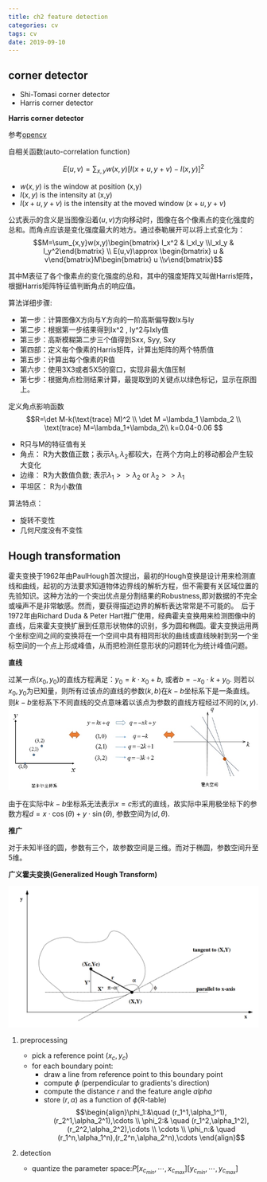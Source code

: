 ```yaml
---
title: ch2 feature detection
categories: cv
tags: cv
date: 2019-09-10
---
```



## corner detector

- Shi-Tomasi corner detector
- Harris corner detector

**Harris corner detector**

参考[opencv](https://docs.opencv.org/2.4/doc/tutorials/features2d/trackingmotion/harris_detector/harris_detector.html#harris-detector)

自相关函数(auto-correlation function)

$$E(u,v)=\sum_{x,y}w(x,y)[I(x+u,y+v)-I(x,y)]^2$$

- $w(x,y)$ is the window at position (x,y)
- $I(x,y)$ is the intensity at (x,y)
- $I(x+u,y+v)$ is the intensity at the moved window $(x+u,y+v)$

公式表示的含义是当图像沿着$(u,v)$方向移动时，图像在各个像素点的变化强度的总和。而角点应该是变化强度最大的地方。通过泰勒展开可以将上式变化为：
$$M=\sum_{x,y}w(x,y)\begin{bmatrix} I_x^2 & I_xI_y \\I_xI_y & I_y^2\end{bmatrix}   \\
E(u,v)\approx \begin{bmatrix} u & v\end{bmatrix}M\begin{bmatrix} u \\v\end{bmatrix}$$

其中M表征了各个像素点的变化强度的总和，其中的强度矩阵又叫做Harris矩阵，根据Harris矩阵特征值判断角点的响应值。

算法详细步骤:

- 第一步：计算图像X方向与Y方向的一阶高斯偏导数Ix与Iy
- 第二步：根据第一步结果得到Ix^2 , Iy^2与IxIy值
- 第三步：高斯模糊第二步三个值得到Sxx, Syy, Sxy
- 第四部：定义每个像素的Harris矩阵，计算出矩阵的两个特质值
- 第五步：计算出每个像素的R值
- 第六步：使用3X3或者5X5的窗口，实现非最大值压制
- 第七步：根据角点检测结果计算，最提取到的关键点以绿色标记，显示在原图上。

定义角点影响函数
$$R=\det M-k(\text{trace} M)^2 \\
\det M =\lambda_1 \lambda_2 \\
\text{trace} M=\lambda_1+\lambda_2\\
k=0.04-0.06 $$

- R只与M的特征值有关
- 角点： R为大数值正数；表示$\lambda_1,\lambda_2$都较大，在两个方向上的移动都会产生较大变化
- 边缘： R为大数值负数; 表示$\lambda_1>>\lambda_2 \text{ or }\lambda_2>>\lambda_1$
- 平坦区： R为小数值

算法特点：

- 旋转不变性
- 几何尺度没有不变性


## Hough transformation

霍夫变换于1962年由PaulHough首次提出，最初的Hough变换是设计用来检测直线和曲线，起初的方法要求知道物体边界线的解析方程，但不需要有关区域位置的先验知识。这种方法的一个突出优点是分割结果的Robustness,即对数据的不完全或噪声不是非常敏感。然而，要获得描述边界的解析表达常常是不可能的。　后于1972年由Richard Duda & Peter Hart推广使用，经典霍夫变换用来检测图像中的直线，后来霍夫变换扩展到任意形状物体的识别，多为圆和椭圆。霍夫变换运用两个坐标空间之间的变换将在一个空间中具有相同形状的曲线或直线映射到另一个坐标空间的一个点上形成峰值，从而把检测任意形状的问题转化为统计峰值问题。

**直线**

过某一点$(x_0,y_0)$的直线方程满足：$y_0=k\cdot x_0+b$, 或者$b=-x_0\cdot k+y_0$. 则若以$x_0,y_0$为已知量，则所有过该点的直线的参数$(k,b)$在$k-b$坐标系下是一条直线。则$k-b$坐标系下不同直线的交点意味着以该点为参数的直线方程经过不同的$(x,y)$.
![hough1](pics/hough1.jpg)

由于在实际中$k-b$坐标系无法表示$x=c$形式的直线，故实际中采用极坐标下的参数方程$d=x\cdot \cos(\theta)+y\cdot \sin(\theta)$, 参数空间为$(d,\theta)$.

**推广**

对于未知半径的圆，参数有三个，故参数空间是三维。而对于椭圆，参数空间升至5维。

**广义霍夫变换(Generalized Hough Transform)**

![hough2](pics/hough2.png)

1. preprocessing
    - pick a reference point $(x_c,y_c)$
    - for each boundary point:
        - draw a line from reference point to this boundary point
        - compute $\phi$ (perpendicular to gradients's direction)
        - compute the distance $r$ and the feature angle $alpha$
        - store $(r,\alpha)$ as a function of $\phi$(R-table)
$$\begin{align}\phi_1:&\quad (r_1^1,\alpha_1^1),(r_2^1,\alpha_2^1),\cdots    \\
\phi_2:& \quad (r_1^2,\alpha_1^2),(r_2^2,\alpha_2^2),\cdots    \\
\cdots                                                  \\
\phi_n:& \quad (r_1^n,\alpha_1^n),(r_2^n,\alpha_2^n),\cdots 
\end{align}$$

2. detection
    - quantize the parameter space:$P[x_{c_{min}},\cdots,x_{c_{max}}][y_{c_{min}},\cdots,y_{c_{max}}]$


